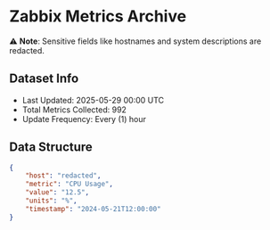 # Zabbix Metrics Archive

⚠️ **Note**: Sensitive fields like hostnames and system descriptions are redacted.

## Dataset Info
- Last Updated: 2025-05-29 00:00 UTC
- Total Metrics Collected: 992
- Update Frequency: Every (1) hour

## Data Structure
```json
{
    "host": "redacted",
    "metric": "CPU Usage",
    "value": "12.5",
    "units": "%",
    "timestamp": "2024-05-21T12:00:00"
}
```
